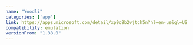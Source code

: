 ```yaml
---
name: "Yoodli"
categories: ['app']
link: https://apps.microsoft.com/detail/xp9c8b2vjtch5n?hl=en-us&gl=US
compatibility: emulation
versionFrom: "1.38.0"
---
```


